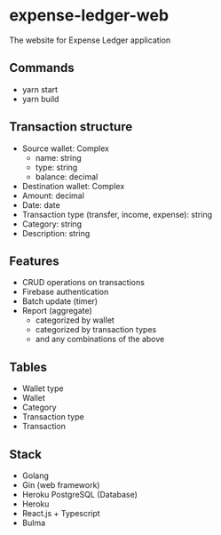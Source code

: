 # expense-ledger-web

The website for Expense Ledger application

## Commands

- yarn start
- yarn build

## Transaction structure

- Source wallet: Complex
  - name: string
  - type: string
  - balance: decimal
- Destination wallet: Complex
- Amount: decimal
- Date: date
- Transaction type (transfer, income, expense): string
- Category: string
- Description: string

## Features

- CRUD operations on transactions
- Firebase authentication
- Batch update (timer)
- Report (aggregate)
  - categorized by wallet
  - categorized by transaction types
  - and any combinations of the above

## Tables

- Wallet type
- Wallet
- Category
- Transaction type
- Transaction

## Stack

- Golang
- Gin (web framework)
- Heroku PostgreSQL (Database)
- Heroku
- React.js + Typescript
- Bulma
